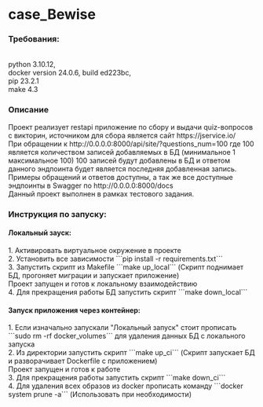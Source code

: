 # case_Bewise
<h3>Требования:</h3>
<br>python 3.10.12,
<br>docker version 24.0.6, build ed223bc,
<br>pip 23.2.1
<br>make 4.3
<h3>Описание</h3>
Проект реализует restapi приложение по сбору и выдачи quiz-вопросов с викторин, источником для сбора является сайт https://jservice.io/
<br>При обращении к http://0.0.0.0:8000/api/site/?questions_num=100 где 100 является количеством записей добавляемых в БД (минимальное 1 максимальное 100) 100 записей будут добавлены в БД и ответом данного эндпоинта будет является последняя добавленная запись.
Примеры обращений и ответов доступны, а так же все доступные эндпоинты в Swagger по http://0.0.0.0:8000/docs
<br>Данный проект выполнен в рамках тестового задания.

<h3>Инструкция по запуску:</h3>
<h4> Локальный зауск: </h4>
1. Активировать виртуальное окружение в проекте <br>
2. Установить все зависимости ```pip install -r requirements.txt```<br>
3. Запустить скрипт из Makefile ```make up_local``` (Скрипт поднимает БД, прогоняет миграции и запускает приложение)
<br> Проект запущен и готов к локальному взаимодействию<br>
4. Для прекращения работы БД запустить скрипт ```make down_local```
<h4> Запуск приложения через контейнер: </h4>
1. Если изначально запускали "Локальный запуск" стоит прописать ```sudo rm -rf docker_volumes``` для удаления данных БД с локального запуска<br>
2. Из директории запустить скрипт ```make up_ci``` (Скрипт запускает БД и разворачивает Dockerfile с приложением)
<br> Проект запущен и готов к работе<br>
3. Для прекращения работы запустить скрипт ```make down_ci```<br>
4. Для удаления всех образов из docker прописать команду ```docker system prune -a``` (Использовать при необходимости)

